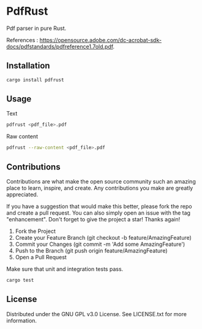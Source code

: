 # PdfRust

Pdf parser in pure Rust.

References : https://opensource.adobe.com/dc-acrobat-sdk-docs/pdfstandards/pdfreference1.7old.pdf.

## Installation

```sh
cargo install pdfrust
```

## Usage

Text
```zsh
pdfrust <pdf_file>.pdf
```

Raw content
```sh
pdfrust --raw-content <pdf_file>.pdf
```

## Contributions

Contributions are what make the open source community such an amazing place to learn, inspire, and create. Any contributions you make are greatly appreciated.

If you have a suggestion that would make this better, please fork the repo and create a pull request. You can also simply open an issue with the tag "enhancement". Don't forget to give the project a star! Thanks again!

1. Fork the Project
2. Create your Feature Branch (git checkout -b feature/AmazingFeature)
3. Commit your Changes (git commit -m 'Add some AmazingFeature')
4. Push to the Branch (git push origin feature/AmazingFeature)
5. Open a Pull Request

Make sure that unit and integration tests pass.

```sh
cargo test
```

## License

Distributed under the GNU GPL v3.0 License. See LICENSE.txt for more information.
